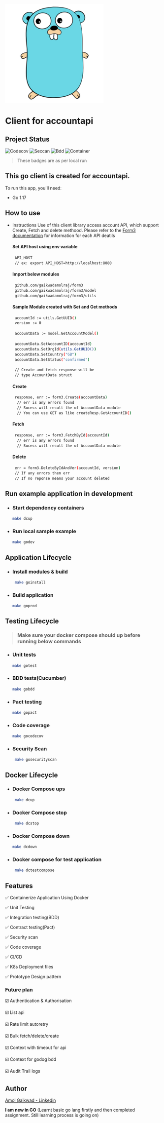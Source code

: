 <p align="left"> <a href="https://golang.org" target="_blank" rel="noreferrer"> <img src="https://raw.githubusercontent.com/devicons/devicon/master/icons/go/go-original.svg" alt="go"  width="320" height="320"/> </a> </p>

# Client for accountapi
## Project Status
![Codecov](https://img.shields.io/badge/codecoverage-100%25-green)
![Seccan](https://img.shields.io/badge/goscan-passing-green)
![Bdd](https://img.shields.io/badge/bddtests-100%25-green)
![Container](https://img.shields.io/badge/Containerisation-Yes-green)

 > These badges are as per local run

## This go client is created for accountapi.

To run this app, you'll need:

- Go 1.17

## How to use  ##
 - Instructions
Use of this client library access account API, which support Create, Fetch and delete methood. Please refer to the
[Form3 documentation](http://api-docs.form3.tech/api.html#organisation-accounts) for information for each API deatils

   #### Set API host using env variable
   ```sh
    API_HOST
    // ex: export API_HOST=http://localhost:8080
   ```
   #### Import below modules
   ```sh
    github.com/gaikwadamolraj/form3
    github.com/gaikwadamolraj/form3/model
	github.com/gaikwadamolraj/form3/utils
   ```

   #### Sample Module created with Set and Get methods
   ```sh
    accountId := utils.GetUUID()
	version := 0

	accountData := model.GetAccountModel()

	accountData.SetAccountID(accountId)
	accountData.SetOrgId(utils.GetUUID())
	accountData.SetCountry("GB")
	accountData.SetStatus("confirmed")

    // Create and fetch response will be 
    // type AccountData struct
   ```

   #### Create
   ```sh
    response, err := form3.Create(accountData)
     // err is any errors found
     // Sucess will result the of AccountData module
     // You can use GET as like createResp.GetAccountID()
   ```

   #### Fetch
   ```sh
    response, err := form3.FetchById(accountId)
     // err is any errors found
     // Sucess will result the of AccountData module
   ```

   #### Delete
   ```sh
    err = form3.DeleteByIdAndVer(accountId, version)
    // If any errors then err
    // If no reponse means your account deleted
   ```

## Run example application in development
- ### Start dependency containers
    ```sh
    make dcup
    ```
- ### Run local sample example
    ```sh
    make godev
    ```
## Application Lifecycle

   - ### Install modules & build
     ```sh
      make goinstall
      ```

   - ### Build application
     ```sh
     make goprod
     ```
## Testing Lifecycle
   > ### Make sure your docker compose should up before running below commands

   - ### Unit tests
     ```sh
     make gotest
     ```
   - ### BDD tests(Cucumber)
     ```sh
     make gobdd
     ```
  - ### Pact testing
     ```sh
     make gopact
     ```
   - ### Code coverage
     ```sh
     make gocodecov
     ```

   - ### Security Scan
     ```sh
      make gosecurityscan
     ```
## Docker Lifecycle
   - ### Docker Compose ups
     ```sh
      make dcup
     ```

   - ### Docker Compose stop
     ```sh
      make dcstop
     ```

   - ### Docker Compose down
     ```sh
     make dcdown
     ```
   - ### Docker compose for test application
     ```sh
      make dctestcompose
     ```
## Features

:white_check_mark: Containerize Application Using Docker

:white_check_mark: Unit Testing

:white_check_mark: Integration testing(BDD)

:white_check_mark: Contract testing(Pact)

:white_check_mark: Security scan

:white_check_mark: Code coverage

:white_check_mark: CI/CD

:white_check_mark: K8s Deployment files

:white_check_mark: Prototype Design pattern

### Future plan

:ballot_box_with_check: Authentication & Authorisation

:ballot_box_with_check: List api

:ballot_box_with_check: Rate limit autoretry

:ballot_box_with_check: Bulk fetch/delete/create

:ballot_box_with_check: Context with timeout for api

:ballot_box_with_check: Context for godog bdd

:ballot_box_with_check: Audit Trail logs

## Author
[Amol Gaikwad - Linkedin](https://www.linkedin.com/in/gaikwadamolraj)

**I am new in GO** (Learnt basic go lang firstly and then completed assignment. Still learning process is going on)